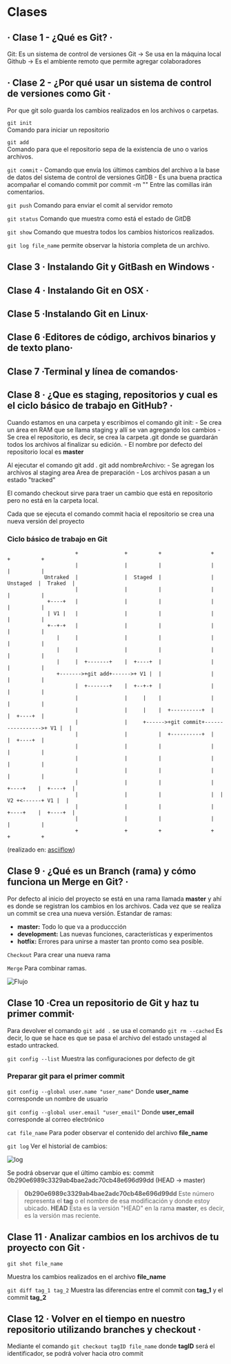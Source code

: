 # Clases

## · Clase 1 - ¿Qué es Git? ·

Git: Es un sistema de control de versiones
Git -> Se usa en la máquina local
Github -> Es el ambiente remoto que permite agregar colaboradores

## · Clase 2 - ¿Por qué usar un sistema de control de versiones como Git ·

Por que git solo guarda los cambios realizados en los archivos o carpetas.

``git init``  
    Comando para iniciar un repositorio

``git add``  
    Comando para que el repositorio sepa de la existencia de uno o varios archivos.

``git commit``
    - Comando que envía los últimos cambios del archivo a la base de datos del sistema de control de versiones GitDB
    - Es una buena practica acompañar el comando commit por commit -m "" Entre las comillas irán comentarios.

``git push``
    Comando para enviar el comit al servidor remoto

``git status``
    Comando que muestra como está el estado de GitDB

``git show``
    Comando que muestra todos los cambios historicos realizados.

``git log file_name``
    permite observar la historia completa de un archivo.

## Clase 3 · Instalando Git y GitBash en Windows ·

## Clase 4 · Instalando Git en OSX ·

## Clase 5 ·Instalando Git en Linux·

## Clase 6 ·Editores de código, archivos binarios y de texto plano·

## Clase 7 ·Terminal y línea de comandos·

## Clase 8 · ¿Que es staging, repositorios y cual es el ciclo básico de trabajo en GitHub? ·

Cuando estamos en una carpeta y escribimos el comando git init:
    - Se crea un área en RAM que se llama staging y allí se van agregando los cambios
    - Se crea el repositorio, es decir, se crea la carpeta .git donde se guardarán todos los archivos al finalizar su edición.
    - El nombre por defecto del repositorio local es **master**

Al ejecutar el comando git add . git add nombreArchivo:
    - Se agregan los archivos al staging area Area de preparación
    - Los archivos pasan a un estado "tracked"

El comando checkout sirve para traer un cambio que está en repositorio pero no está en la carpeta local.

Cada que se ejecuta el comando commit hacia el repositorio se crea una nueva versión del proyecto

### Ciclo básico de trabajo en Git

                          +               +          +                +            +          +
                          |               |          |                |            |          |
                Untraked  |               |  Staged  |                |  Unstaged  |  Traked  |
                          |               |          |                |            |          |
                 +----+   |               |          |                |            |          |
                 | V1 |   |               |          |                |            |          |
                 +--+-+   |               |          |                |            |          |
                    |     |               |          |                |            |          |
                    |     |               |          |                |            |          |
                    |     |  +-------+    |  +----+  |                |            |          |
                    +------->+git add+------>+ V1 |  |                |            |          |
                          |  +-------+    |  +--+-+  |                |            |          |
                          |               |     |    |                |            |          |
                          |               |     |    |  +----------+  |            |  +----+  |
                          |               |     +------>+git commit+----------------->+ V1 |  |
                          |               |          |  +----------+  |            |  +----+  |
                          |               |          |                |            |          |
                          |               |          |                |            |          |
                          |               |          |                |            |          |
                          |               |          |                |  +----+    |  +----+  |
                          |               |          |                |  | V2 +<------+ V1 |  |
                          |               |          |                |  +----+    |  +----+  |
                          |               |          |                |            |          |
                          +               +          +                +            +          +

(realizado en: [asciiflow](http://asciiflow.com/))

## Clase 9 · ¿Qué es un Branch (rama) y cómo funciona un Merge en Git? ·

Por defecto al inicio del proyecto se está en una rama llamada **master** y ahí es donde se registran los cambios en los archivos.
Cada vez que se realiza un commit se crea una nueva versión.
Estandar de ramas:

- **master:** Todo lo que va a produccción
- **development:** Las nuevas funciones, características y experimentos
- **hotfix:**  Errores para unirse a master tan pronto como sea posible.

``Checkout`` Para crear una nueva rama

``Merge`` Para combinar ramas.

![Flujo](https://i.imgur.com/TQASU2Y.png)

## Clase 10 ·Crea un repositorio de Git y haz tu primer commit·

Para devolver el comando `git add .` se usa el comando `git rm --cached`
Es decir, lo que se hace es que se pasa el archivo del estado unstaged al estado untracked.

`git config --list`
Muestra las configuraciones por defecto de git

### Preparar git para el primer commit

`git config --global user.name "user_name"`
Donde **user_name** corresponde un nombre de usuario

`git config --global user.email "user_email"`
Donde **user_email** corresponde al correo electrónico

`cat file_name`
Para poder observar el contenido del archivo **file_name**

`git log`
Ver el historial de cambios:

![log](https://i.imgur.com/o6mzNkx.png)

Se podrá observar que el último cambio es:
commit 0b290e6989c3329ab4bae2adc70cb48e696d99dd (HEAD -> master)

> **0b290e6989c3329ab4bae2adc70cb48e696d99dd** Este número representa el **tag** o el nombre de esa modificación y donde estoy ubicado.
> **HEAD** Esta es la versión "HEAD" en la rama **master**, es decir, es la versión mas reciente.

## Clase 11 · Analizar cambios en los archivos de tu proyecto con Git ·

`git shot file_name`

Muestra los cambios realizados en el archivo **file_name**

`git diff tag_1 tag_2`
Muestra las diferencias entre el commit con **tag_1** y el commit **tag_2**

## Clase 12 · Volver en el tiempo en nuestro repositorio utilizando branches y checkout ·

Mediante el comando `git checkout tagID file_name` donde **tagID** será el identificador, se podrá volver hacia otro commit
